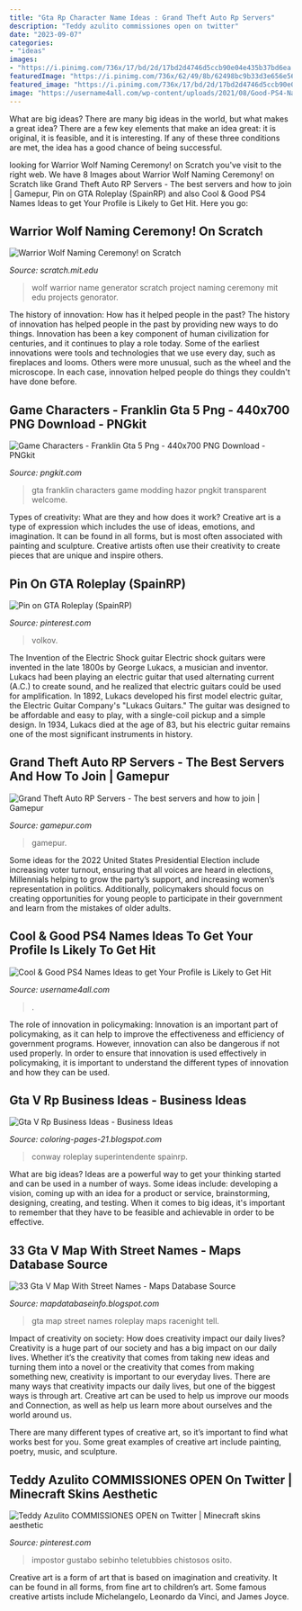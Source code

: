 ```yaml
---
title: "Gta Rp Character Name Ideas : Grand Theft Auto Rp Servers"
description: "Teddy azulito commissiones open on twitter"
date: "2023-09-07"
categories:
- "ideas"
images:
- "https://i.pinimg.com/736x/17/bd/2d/17bd2d4746d5ccb90e04e435b37bd6ea.jpg"
featuredImage: "https://i.pinimg.com/736x/62/49/8b/62498bc9b33d3e656e564226a7fc051f.jpg"
featured_image: "https://i.pinimg.com/736x/17/bd/2d/17bd2d4746d5ccb90e04e435b37bd6ea.jpg"
image: "https://username4all.com/wp-content/uploads/2021/08/Good-PS4-Names.png"
---
```



What are big ideas?
There are many big ideas in the world, but what makes a great idea? There are a few key elements that make an idea great: it is original, it is feasible, and it is interesting. If any of these three conditions are met, the idea has a good chance of being successful.

	

		
looking for Warrior Wolf Naming Ceremony! on Scratch you've visit to the right web. We have 8 Images about Warrior Wolf Naming Ceremony! on Scratch like Grand Theft Auto RP Servers - The best servers and how to join | Gamepur, Pin on GTA Roleplay (SpainRP) and also Cool &amp; Good PS4 Names Ideas to get Your Profile is Likely to Get Hit. Here you go:
		
    
## Warrior Wolf Naming Ceremony! On Scratch

<img loading=lazy src="https://cdn.scratch.mit.edu/static/site/projects/thumbnails/323/5391.png" onerror="this.onerror=null;this.src='https://tse2.mm.bing.net/th?id=OIP.BYDJWHAkOoXgJXD_50qsvgHaFj&amp;pid=15.1';" alt="Warrior Wolf Naming Ceremony! on Scratch">

_Source: scratch.mit.edu_

>wolf warrior name generator scratch project naming ceremony mit edu projects genorator. 

	

The history of innovation: How has it helped people in the past?
The history of innovation has helped people in the past by providing new ways to do things. Innovation has been a key component of human civilization for centuries, and it continues to play a role today. Some of the earliest innovations were tools and technologies that we use every day, such as fireplaces and looms. Others were more unusual, such as the wheel and the microscope. In each case, innovation helped people do things they couldn't have done before.

    
## Game Characters - Franklin Gta 5 Png - 440x700 PNG Download - PNGkit

<img loading=lazy src="https://www.pngkit.com/png/detail/336-3366590_game-characters-franklin-gta-5-png.png" onerror="this.onerror=null;this.src='https://tse1.mm.bing.net/th?id=OIP.Abl2QGRMs2P4bGCruy5jVAHaGv&amp;pid=15.1';" alt="Game Characters - Franklin Gta 5 Png - 440x700 PNG Download - PNGkit">

_Source: pngkit.com_

>gta franklin characters game modding hazor pngkit transparent welcome. 

	

Types of creativity: What are they and how does it work?
Creative art is a type of expression which includes the use of ideas, emotions, and imagination. It can be found in all forms, but is most often associated with painting and sculpture. Creative artists often use their creativity to create pieces that are unique and inspire others.

    
## Pin On GTA Roleplay (SpainRP)

<img loading=lazy src="https://i.pinimg.com/736x/17/bd/2d/17bd2d4746d5ccb90e04e435b37bd6ea.jpg" onerror="this.onerror=null;this.src='https://tse1.mm.bing.net/th?id=OIP.8JmwgKaFiWr2MlJkDprYWQHaHa&amp;pid=15.1';" alt="Pin on GTA Roleplay (SpainRP)">

_Source: pinterest.com_

>volkov. 

	

The Invention of the Electric Shock guitar
Electric shock guitars were invented in the late 1800s by George Lukacs, a musician and inventor. Lukacs had been playing an electric guitar that used alternating current (A.C.) to create sound, and he realized that electric guitars could be used for amplification. In 1892, Lukacs developed his first model electric guitar, the Electric Guitar Company's "Lukacs Guitars." The guitar was designed to be affordable and easy to play, with a single-coil pickup and a simple design. In 1934, Lukacs died at the age of 83, but his electric guitar remains one of the most significant instruments in history.

    
## Grand Theft Auto RP Servers - The Best Servers And How To Join | Gamepur

<img loading=lazy src="https://assets.gamepur.com/wp-content/uploads/2020/04/09091052/what-are-GTA-RP-servers-1536x864.jpg" onerror="this.onerror=null;this.src='https://tse2.mm.bing.net/th?id=OIP.AoPy-gUUKWgYs5fUFIugcgHaEK&amp;pid=15.1';" alt="Grand Theft Auto RP Servers - The best servers and how to join | Gamepur">

_Source: gamepur.com_

>gamepur. 

	

Some ideas for the 2022 United States Presidential Election include increasing voter turnout, ensuring that all voices are heard in elections, Millennials helping to grow the party’s support, and increasing women’s representation in politics. Additionally, policymakers should focus on creating opportunities for young people to participate in their government and learn from the mistakes of older adults.

    
## Cool &amp; Good PS4 Names Ideas To Get Your Profile Is Likely To Get Hit

<img loading=lazy src="https://username4all.com/wp-content/uploads/2021/08/Good-PS4-Names.png" onerror="this.onerror=null;this.src='https://tse4.mm.bing.net/th?id=OIP.JGj1y_CAu-f9BA9xF5ghXAAAAA&amp;pid=15.1';" alt="Cool &amp; Good PS4 Names Ideas to get Your Profile is Likely to Get Hit">

_Source: username4all.com_

>. 

	

The role of innovation in policymaking:
Innovation is an important part of policymaking, as it can help to improve the effectiveness and efficiency of government programs. However, innovation can also be dangerous if not used properly. In order to ensure that innovation is used effectively in policymaking, it is important to understand the different types of innovation and how they can be used.

    
## Gta V Rp Business Ideas - Business Ideas

<img loading=lazy src="https://i.pinimg.com/originals/42/07/dd/4207dd1cd81f8cc81ccfb0dcfe909808.jpg" onerror="this.onerror=null;this.src='https://tse1.mm.bing.net/th?id=OIP.KuXMz0-fwqz_IBkJGWq0SAHaHa&amp;pid=15.1';" alt="Gta V Rp Business Ideas - Business Ideas">

_Source: coloring-pages-21.blogspot.com_

>conway roleplay superintendente spainrp. 

	

What are big ideas?
Ideas are a powerful way to get your thinking started and can be used in a number of ways. Some ideas include: developing a vision, coming up with an idea for a product or service, brainstorming, designing, creating, and testing. When it comes to big ideas, it's important to remember that they have to be feasible and achievable in order to be effective.

    
## 33 Gta V Map With Street Names - Maps Database Source

<img loading=lazy src="https://i.ytimg.com/vi/PaPk4AQOPHI/maxresdefault.jpg" onerror="this.onerror=null;this.src='https://tse3.mm.bing.net/th?id=OIP.6zEwg7fU5ndnFDgrNrkipwHaEK&amp;pid=15.1';" alt="33 Gta V Map With Street Names - Maps Database Source">

_Source: mapdatabaseinfo.blogspot.com_

>gta map street names roleplay maps racenight tell. 

	

Impact of creativity on society: How does creativity impact our daily lives?
Creativity is a huge part of our society and has a big impact on our daily lives. Whether it’s the creativity that comes from taking new ideas and turning them into a novel or the creativity that comes from making something new, creativity is important to our everyday lives.
There are many ways that creativity impacts our daily lives, but one of the biggest ways is through art. Creative art can be used to help us improve our moods and Connection, as well as help us learn more about ourselves and the world around us.

There are many different types of creative art, so it’s important to find what works best for you. Some great examples of creative art include painting, poetry, music, and sculpture.

    
## Teddy Azulito COMMISSIONES OPEN On Twitter | Minecraft Skins Aesthetic

<img loading=lazy src="https://i.pinimg.com/736x/62/49/8b/62498bc9b33d3e656e564226a7fc051f.jpg" onerror="this.onerror=null;this.src='https://tse1.mm.bing.net/th?id=OIP.PVfHtRRRRmKrZS4zGuec_QHaHa&amp;pid=15.1';" alt="Teddy Azulito COMMISSIONES OPEN on Twitter | Minecraft skins aesthetic">

_Source: pinterest.com_

>impostor gustabo sebinho teletubbies chistosos osito. 

	

Creative art is a form of art that is based on imagination and creativity. It can be found in all forms, from fine art to children’s art. Some famous creative artists include Michelangelo, Leonardo da Vinci, and James Joyce.

